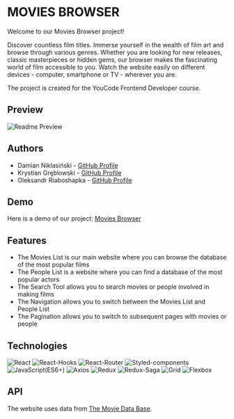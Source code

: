 # MOVIES BROWSER
Welcome to our Movies Browser project!

Discover countless film titles. Immerse yourself in the wealth of film art and browse through various genres. Whether you are looking for new releases, classic masterpieces or hidden gems, our browser makes the fascinating world of film accessible to you. Watch the website easily on different devices - computer, smartphone or TV - wherever you are.

The project is created for the YouCode Frontend Developer course. 
## Preview
![Readme Preview](readme-preview.gif)

## Authors
- Damian Niklasiński - [GitHub Profile](https://github.com/Damian-Niklasinski)
- Krystian Gręblowski - [GitHub Profile](https://github.com/KrystianGreblowski)
- Oleksandr Riaboshapka - [GitHub Profile](https://github.com/Alekzann)

## Demo
Here is a demo of our project:
[Movies Browser](https://krystiangreblowski.github.io/movies-browser/#/movies/main)

## Features
- The Movies List is our main website where you can browse the database of the most popular films
- The People List is a website where you can find a database of the most popular actors
- The Search Tool allows you to search movies or people involved in making films
- The Navigation allows you to switch between the Movies List and People List
- The Pagination allows you to switch to subsequent pages with movies or people

## Technologies
<p>
<img alt="React" src="https://img.shields.io/badge/React-61DAFB?logo=React&logoColor=white&style=flat" />
<img alt="React-Hooks" src="https://img.shields.io/badge/React Hooks-0088CC?logo=React&logoColor=white&style=flat" />
<img alt="React-Router" src="https://img.shields.io/badge/React Router-CA4245?logo=React&logoColor=white&style=flat" />
<img alt="Styled-components" src="https://img.shields.io/badge/Styled Components-DB7093?logo=styled-components&logoColor=white&style=flat" />
<img alt="JavaScript(ES6+)" src="https://img.shields.io/badge/JavaScript(ES6+)-F7DF1E?logo=JavaScript&logoColor=white&style=flat" />
<img alt="Axios" src="https://img.shields.io/badge/Axios-5A29E46?logo=Axios&logoColor=white&style=flat" />
<img alt="Redux" src="https://img.shields.io/badge/Redux-764ABC?logo=Redux&logoColor=white&style=flat" />
<img alt="Redux-Saga" src="https://img.shields.io/badge/Redux Saga-999999?logo=Redux-Saga&logoColor=white&style=flat" />
<img alt="Grid" src="https://img.shields.io/badge/Grid-E61414?logo=CSS3&logoColor=white&style=flat" />
<img alt="Flexbox" src="https://img.shields.io/badge/Flexbox-7D00FF?logo=CSS3&logoColor=white&style=flat" />
</p>

## API

The website uses data from [The Movie Data Base](https://developer.themoviedb.org/).
